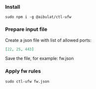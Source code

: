 ### Install

```
sudo npm i -g @aibulat/ctl-ufw
```

### Prepare input file

Create a json file with list of allowed ports:

```json
[22, 25, 443]
```

Save the file, for example: fw.json

### Apply fw rules

```
sudo ctl-ufw fw.json
```
